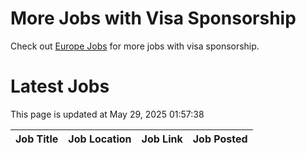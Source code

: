 # More Jobs with Visa Sponsorship

Check out [Europe Jobs](https://github.com/sureshparimi/europejobs#latest-jobs) for more jobs with visa sponsorship.

# Latest Jobs

This page is updated at May 29, 2025 01:57:38

| Job Title | Job Location | Job Link | Job Posted |
| --- | --- | --- | --- |
